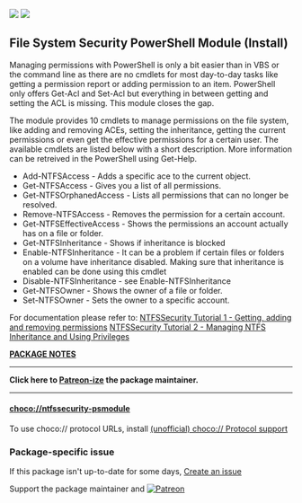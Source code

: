 [![](https://img.shields.io/chocolatey/v/ntfssecurity-psmodule?color=green&label=ntfssecurity-psmodule)](https://chocolatey.org/packages/ntfssecurity-psmodule) [![](https://img.shields.io/chocolatey/dt/ntfssecurity-psmodule)](https://chocolatey.org/packages/ntfssecurity-psmodule)

## File System Security PowerShell Module (Install)

Managing permissions with PowerShell is only a bit easier than in VBS or the command line as there are no cmdlets for most day-to-day tasks like getting a permission report or adding permission to an item. PowerShell only offers Get-Acl and Set-Acl but everything in between getting and setting the ACL is missing. This module closes the gap.
 
The module provides 10 cmdlets to manage permissions on the file system, like adding and removing ACEs, setting the inheritance, getting the current permissions or even get the effective permissions for a certain user. The available cmdlets are listed below with a short description. More information can be retreived in the PowerShell using Get-Help.

* Add-NTFSAccess - Adds a specific ace to the current object. 
* Get-NTFSAccess - Gives you a list of all permissions. 
* Get-NTFSOrphanedAccess - Lists all permissions that can no longer be resolved. 
* Remove-NTFSAccess - Removes the permission for a certain account.
* Get-NTFSEffectiveAccess - Shows the permissions an account actually has on a file or folder.
* Get-NTFSInheritance - Shows if inheritance is blocked
* Enable-NTFSInheritance - It can be a problem if certain files or folders on a volume have inheritance disabled. Making sure that inheritance is enabled can be done using this cmdlet
* Disable-NTFSInheritance - see Enable-NTFSInheritance
* Get-NTFSOwner - Shows the owner of a file or folder.
* Set-NTFSOwner - Sets the owner to a specific account.

For documentation please refer to:
[NTFSSecurity Tutorial 1 - Getting, adding and removing permissions](http://blogs.technet.com/b/fieldcoding/archive/2014/12/05/ntfssecurity-tutorial-1-getting-adding-and-removing-permissions.aspx)
[NTFSSecurity Tutorial 2 - Managing NTFS Inheritance and Using Privileges](http://blogs.technet.com/b/fieldcoding/archive/2014/12/05/ntfssecurity-tutorial-2-managing-ntfs-inheritance-and-using-privileges.aspx)

**[PACKAGE NOTES](https://github.com/bcurran3/ChocolateyPackages/blob/master/ntfssecurity-psmodule/readme.md)**

***
**Click here to [Patreon-ize](https://www.patreon.com/bcurran3) the package maintainer.**
***

#### [choco://ntfssecurity-psmodule](choco://ntfssecurity-psmodule)
To use choco:// protocol URLs, install [(unofficial) choco:// Protocol support ](https://chocolatey.org/packages/choco-protocol-support)

### Package-specific issue
If this package isn't up-to-date for some days, [Create an issue](https://github.com/tunisiano187/Chocolatey-packages/issues/new/choose)

Support the package maintainer and [![Patreon](https://cdn.jsdelivr.net/gh/tunisiano187/Chocolatey-packages@d15c4e19c709e7148588d4523ffc6dd3cd3c7e5e/icons/patreon.png)](https://www.patreon.com/tunisiano)
